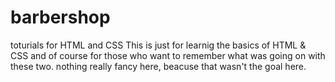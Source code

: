 # barbershop
toturials for HTML and CSS
This is just
for learnig the
basics of
HTML & CSS
and of course for those who want to remember what was going on with these two.
nothing really fancy here, beacuse that wasn't the goal here.

